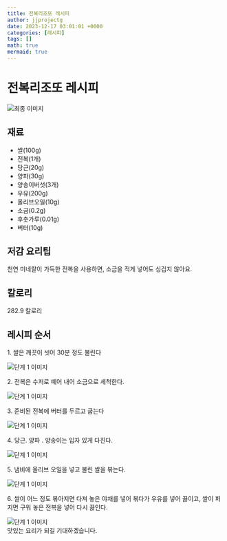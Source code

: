 ```yaml
---
title: 전복리조또 레시피
author: jjprojectg
date: 2023-12-17 03:01:01 +0000
categories: [레시피]
tags: []
math: true
mermaid: true
---
```

<meta name="og:type" content="website"/>
<meta charset="UTF-8"/>
<div class="header">
  <h1>전복리조또 레시피</h1>
</div>

<div class="container my-4">
  <div class="row">
    <div class="col-12 col-md-6">
      <div class="recipe-image">
        <img src="http://www.foodsafetykorea.go.kr/uploadimg/cook/10_00576_2.png" class="step-image" alt="최종 이미지"/>
      </div>
    </div>
    <div class="col-12 col-md-6">
      <div class="ingredients">
        <h2>재료</h2>
        <ul class="card">
          <li> 쌀(100g) </li>
          <li>  전복(1개) </li>
          <li>  당근(20g) </li>
          <li>  양파(30g) </li>
          <li>  양송이버섯(3개) </li>
          <li> 우유(200g) </li>
          <li>  올리브오일(10g) </li>
          <li>  소금(0.2g) </li>
          <li>  후춧가루(0.01g) </li>
          <li> 버터(10g) </li>
</ul>
      </div>
    </div>
    <div class="col-12 col-md-6">
      <div class="ingredients">
        <h2>저감 요리팁</h2>
        <div class="card"> 
          <p>
            천연 미네랄이 가득한 전복을 사용하면, 소금을 적게 넣어도 싱겁지 않아요.
          </p>
        </div>
      </div>
      <div class="ingredients">
        <h2>칼로리</h2>
        <div class="card"> 
          <p>
            282.9 칼로리
          </p>
        </div>
      </div>
    </div>
  </div>

  <h2 class="my-4">레시피 순서</h2>
  <div class="card recipe-card">
    <div class="card-body recipe-step">
      <p class="card-text step-description">1. 쌀은 깨끗이 씻어 30분 정도 불린다</p>
      <img src="http://www.foodsafetykorea.go.kr/uploadimg/cook/20_00576_1.png" alt="단계 1 이미지" class="step-image"/>
    </div>
  </div>
  <div class="card recipe-card">
    <div class="card-body recipe-step">
      <p class="card-text step-description">2. 전복은 수저로 떼어 내어 소금으로
세척한다.</p>
      <img src="http://www.foodsafetykorea.go.kr/uploadimg/cook/20_00576_2.png" alt="단계 1 이미지" class="step-image"/>
    </div>
  </div>
  <div class="card recipe-card">
    <div class="card-body recipe-step">
      <p class="card-text step-description">3. 준비된 전복에 버터를 두르고 굽는다</p>
      <img src="http://www.foodsafetykorea.go.kr/uploadimg/cook/20_00576_3.png" alt="단계 1 이미지" class="step-image"/>
    </div>
  </div>
  <div class="card recipe-card">
    <div class="card-body recipe-step">
      <p class="card-text step-description">4. 당근. 양파 . 양송이는 입자 있게
다진다.</p>
      <img src="http://www.foodsafetykorea.go.kr/uploadimg/cook/20_00576_4.png" alt="단계 1 이미지" class="step-image"/>
    </div>
  </div>
  <div class="card recipe-card">
    <div class="card-body recipe-step">
      <p class="card-text step-description">5. 냄비에 올리브 오일을 넣고 불린 쌀을
볶는다.</p>
      <img src="http://www.foodsafetykorea.go.kr/uploadimg/cook/20_00576_5.png" alt="단계 1 이미지" class="step-image"/>
    </div>
  </div>
  <div class="card recipe-card">
    <div class="card-body recipe-step">
      <p class="card-text step-description">6. 쌀이 어느 정도 볶아지면 다져 놓은
야채를 넣어 볶다가 우유를 넣어
끓이고, 쌀이 퍼지면 구워 놓은 전복을
넣어 다시 끓인다.</p>
      <img src="http://www.foodsafetykorea.go.kr/uploadimg/cook/20_00576_6.png" alt="단계 1 이미지" class="step-image"/>
    </div>
  </div>

</div>
맛있는 요리가 되길 기대하겠습니다.
